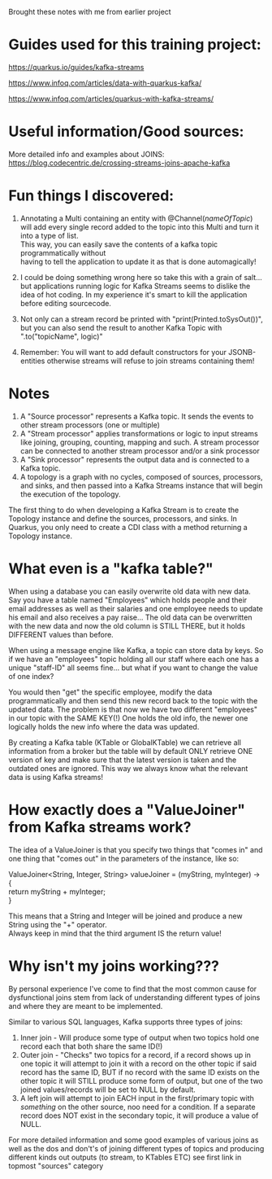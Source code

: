 Brought these notes with me from earlier project

# Guides used for this training project:

https://quarkus.io/guides/kafka-streams

https://www.infoq.com/articles/data-with-quarkus-kafka/

https://www.infoq.com/articles/quarkus-with-kafka-streams/

# Useful information/Good sources:
More detailed info and examples about JOINS:
https://blog.codecentric.de/crossing-streams-joins-apache-kafka


# Fun things I discovered:

 1. Annotating a Multi containing an entity with @Channel(*nameOfTopic*) will add every
single record added to the topic into this Multi and turn it into a type of list.  
This way, you can easily save the contents of a kafka topic programmatically without  
having to tell the application to update it as that is done automagically!

2. I could be doing something wrong here so take this with a grain of salt...
but applications running logic for Kafka Streams seems to dislike the idea of hot coding.
In my experience it's smart to kill the application before editing sourcecode.

3. Not only can a stream record be printed with "print(Printed.toSysOut())",
but you can also send the result to another Kafka Topic with ".to("topicName", logic)"  

4. Remember: You will want to add default constructors for your JSONB-entities
otherwise streams will refuse to join streams containing them!

# Notes
1. A "Source processor" represents a Kafka topic. It sends the events
to other stream processors (one or multiple)
2. A "Stream processor" applies transformations or logic to input streams like joining,
grouping, counting, mapping and such. A stream processor can be connected to another
stream processor and/or a sink processor
3. A "Sink processor" represents the output data and is connected to a Kafka topic.
4. A topology is a graph with no cycles, composed of sources, processors, and sinks, and then passed 
into a Kafka Streams instance that will begin the execution of the topology.

The first thing to do when developing a Kafka Stream is to 
create the Topology instance and define the sources, 
processors, and sinks. In Quarkus, you only need to create a 
CDI class with a method returning a Topology instance.


# What even is a "kafka table?"
When using a database you can easily overwrite old data with new data.
Say you have a table named "Employees" which holds people and their email addresses as well as their salaries
and one employee needs to update his email and also receives a pay raise... The old data
can be overwritten with the new data and now the old column is STILL THERE, but it holds DIFFERENT values
than before.

When using a message engine like Kafka, a topic can store data by keys. So if we have an
"employees" topic holding all our staff where each one has a unique "staff-ID" all seems fine...
but what if you want to change the value of one index?  
  
You would then "get" the specific employee, modify the data programmatically and then 
send this new record back to the topic with the updated data. The problem is that now
we have two different "employees" in our topic with the SAME KEY(!) 
One holds the old info, the newer one logically holds the new info where the data was updated.

By creating a Kafka table (KTable or GlobalKTable) we can retrieve all information from a broker 
but the table will by default ONLY retrieve ONE version of key and make sure that
the latest version is taken and the outdated ones are ignored. This way we 
always know what the relevant data is using Kafka streams!

# How exactly does a "ValueJoiner" from Kafka streams work?
The idea of a ValueJoiner is that you specify two things that "comes in" and one thing
that "comes out" in the parameters of the instance, like so:

ValueJoiner<String, Integer, String> valueJoiner = (myString, myInteger) -> {  
return myString + myInteger;  
}  

This means that a String and Integer will be joined and produce a new String using the "+" operator.  
Always keep in mind that the third argument IS the return value!

# Why isn't my joins working???  
By personal experience I've come to find that the most common cause for dysfunctional joins
stem from lack of understanding different types of joins and where they are meant to be implemented.  
  
Similar to various SQL languages, Kafka supports three types of joins:  
1. Inner join - Will produce some type of output when two topics hold one record each
that both share the same ID(!)
2. Outer join - "Checks" two topics for a record, if a record shows up in one topic it will 
attempt to join it with a record on the other topic if said record has the same ID, BUT 
if no record with the same ID exists on the other topic it will STILL produce some form of output,
but one of the two joined values/records will be set to NULL by default.
3. A left join will attempt to join EACH input in the first/primary topic with *something* on the other
source, noo need for a condition. If a separate record does NOT exist in the secondary topic, it will produce a value of NULL.

For more detailed information and some good examples of various joins as well as the
dos and don't's of joining different types of topics and producing different kinds out outputs
(to stream, to KTables ETC) see first link in topmost "sources" category